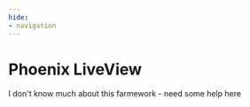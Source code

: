 ```yaml
---
hide:
- navigation
---
```

# Phoenix LiveView

I don't know much about this farmework - need some help here